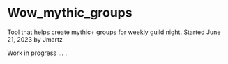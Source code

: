 # Wow_mythic_groups

Tool that helps create mythic+ groups for weekly guild night.
Started June 21, 2023 by Jmartz

Work in progress ... .
